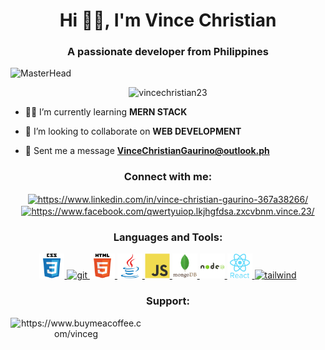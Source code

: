 <h1 align="center">Hi 🙋‍♂️, I'm Vince Christian</h1>
<h3 align="center">A passionate developer from Philippines</h3>

![MasterHead](https://bird.in/images/media.jpg)

<p align="center"> <img src="https://komarev.com/ghpvc/?username=vincechristian23&label=Profile%20views&color=blue&style=flat" alt="vincechristian23" /> </p>

- 👨‍💻 I’m currently learning **MERN STACK**

- 👥 I’m looking to collaborate on **WEB DEVELOPMENT**

- 📩 Sent me a message **VinceChristianGaurino@outlook.ph**

<h3 align="center">Connect with me:</h3>
<p align="center">
<a href="https://linkedin.com/in/https://www.linkedin.com/in/vince-christian-gaurino-367a38266/" target="blank"><img align="center" src="https://raw.githubusercontent.com/rahuldkjain/github-profile-readme-generator/master/src/images/icons/Social/linked-in-alt.svg" alt="https://www.linkedin.com/in/vince-christian-gaurino-367a38266/" height="30" width="40" /></a>
<a href="https://fb.com/https://www.facebook.com/qwertyuiop.lkjhgfdsa.zxcvbnm.vince.23/" target="blank"><img align="center" src="https://raw.githubusercontent.com/rahuldkjain/github-profile-readme-generator/master/src/images/icons/Social/facebook.svg" alt="https://www.facebook.com/qwertyuiop.lkjhgfdsa.zxcvbnm.vince.23/" height="30" width="40" /></a>
</p>

<h3 align="center">Languages and Tools:</h3>
<p align="center"> <a href="https://www.w3schools.com/css/" target="_blank" rel="noreferrer"> <img src="https://raw.githubusercontent.com/devicons/devicon/master/icons/css3/css3-original-wordmark.svg" alt="css3" width="40" height="40"/> </a> <a href="https://git-scm.com/" target="_blank" rel="noreferrer"> <img src="https://www.vectorlogo.zone/logos/git-scm/git-scm-icon.svg" alt="git" width="40" height="40"/> </a> <a href="https://www.w3.org/html/" target="_blank" rel="noreferrer"> <img src="https://raw.githubusercontent.com/devicons/devicon/master/icons/html5/html5-original-wordmark.svg" alt="html5" width="40" height="40"/> </a> <a href="https://www.java.com" target="_blank" rel="noreferrer"> <img src="https://raw.githubusercontent.com/devicons/devicon/master/icons/java/java-original.svg" alt="java" width="40" height="40"/> </a> <a href="https://developer.mozilla.org/en-US/docs/Web/JavaScript" target="_blank" rel="noreferrer"> <img src="https://raw.githubusercontent.com/devicons/devicon/master/icons/javascript/javascript-original.svg" alt="javascript" width="40" height="40"/> </a> <a href="https://www.mongodb.com/" target="_blank" rel="noreferrer"> <img src="https://raw.githubusercontent.com/devicons/devicon/master/icons/mongodb/mongodb-original-wordmark.svg" alt="mongodb" width="40" height="40"/> </a> <a href="https://nodejs.org" target="_blank" rel="noreferrer"> <img src="https://raw.githubusercontent.com/devicons/devicon/master/icons/nodejs/nodejs-original-wordmark.svg" alt="nodejs" width="40" height="40"/> </a> <a href="https://reactjs.org/" target="_blank" rel="noreferrer"> <img src="https://raw.githubusercontent.com/devicons/devicon/master/icons/react/react-original-wordmark.svg" alt="react" width="40" height="40"/> </a> <a href="https://tailwindcss.com/" target="_blank" rel="noreferrer"> <img src="https://www.vectorlogo.zone/logos/tailwindcss/tailwindcss-icon.svg" alt="tailwind" width="40" height="40"/> </a> </p>

<h3 align="center">Support:</h3>
<p"><a align="center" href="[https://www.buymeacoffee.com/vinceg](https://www.buymeacoffee.com/vinceg)"> <img align="left" src="https://cdn.buymeacoffee.com/buttons/v2/default-yellow.png" height="50" width="210" alt="https://www.buymeacoffee.com/vinceg" /></a></p><br><br>
